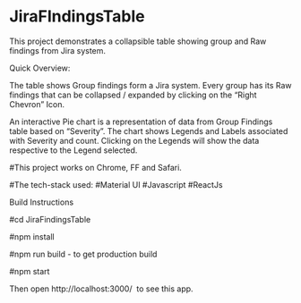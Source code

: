 # JiraFIndingsTable

This project demonstrates a collapsible table showing group and Raw findings from Jira system.

Quick Overview:


The table shows Group findings form a Jira system. Every group has its Raw findings that can be collapsed / expanded by clicking on the “Right Chevron” Icon.

An interactive Pie chart is a representation of data from Group Findings table based on “Severity”. The chart shows Legends and Labels associated with Severity and count. Clicking on the Legends will show the data respective to the Legend selected.

#This project works on Chrome, FF and Safari.

#The tech-stack used: #Material UI #Javascript #ReactJs

Build Instructions


#cd JiraFindingsTable

#npm install

#npm run build - to get production build

#npm start

Then open http://localhost:3000/ 
to see this app.

